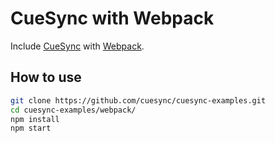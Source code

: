 # CueSync with Webpack

Include [CueSync](https://cuesync.github.io) with [Webpack](https://webpack.js.org).

## How to use

```sh
git clone https://github.com/cuesync/cuesync-examples.git
cd cuesync-examples/webpack/
npm install
npm start
```
